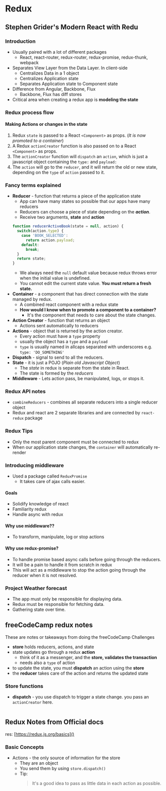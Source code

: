# Redux

## Stephen Grider's Modern React with Redu

### Introduction
* Usually paired with a lot of different packages
  * React, react-router, redux-router, redux-promise, redux-thunk, webpack
* Separates View Layer from the Data Layer. In client-side
  * Centralizes Data in a 1 object
  * Centralizes Application state
  * Separates Application state to Component state
* Difference from Angular, Backbone, Flux
  * Backbone, Flux has diff stores
* Critical area when creating a redux app is **modeling the state**

### Redux process flow
#### Making Actions or changes in the state
1. Redux `state` is passed to a React `<Component>` as props. (_It is now promoted to a container_)
2. A Redux `actionCreator` function is also passed on to a React `<Component>` as props.
3. The `actionCreator` function will `dispatch` an `action`, which is just a javascript object containing the `type:` and `payload:`
4. The `action` will go to the `reducer`, and it will return the old or new state, depending on the `type` of `action` passed to it.

### Fancy terms explained
* **Reducer** - function that returns a piece of the application state
  * App can have many states so possible that our apps have many reducers
  * Reducers can choose a piece of state depending on the _**action**_.
  * Receive two arguments, **state** and **action**
  ```javascript
  function reducerActiveBook(state = null, action) {
    switch(action.type) {
      case 'BOOK_SELECTED':
        return action.payload;
      default:
        break;
    }
    return state;
  }
  ```
  * We always need the `null` default value because redux throws error when the initial value is undefined.
  * You cannot edit the current state value. **You must return a fresh state.**
* **Container** - a component that has direct connection with the state managed by redux.
  * A combined react component with a redux state
  * **How would I know when to promote a component to a container?**
    * It's the component that needs to care about the state changes.
* **Action Creator** - function that returns an object
  * Actions sent automatically to reducers
* **Actions** - object that is returned by the action creator.
  * Every action must have a `type` property
  * usually the object has a `type` and a `payload`
  * `type` is usually named in allcaps separated with underscores e.g. `type: 'DO_SOMETHING'`
* **Dispatch** - signal to send to all the reducers.
* **State** - it is just a POJO (_Plain old Javascript Object_)
  * The _state_ in redux is separate from the state in React.
  * The state is formed by the _reducers_
* **Middleware** - Lets action pass, be manipulated, logs, or stops it.


### Redux API notes

* `combineReducers` - combines all separate reducers into a single reducer object
* Redux and react are 2 separate libraries and are connected by `react-redux` package

### Redux Tips
* Only the most parent component must be connected to redux
* When our application state changes, the `container` will automatically re-render

### Introducing middleware
* Used a package called `ReduxPromise`
  * It takes care of ajax calls easier.


#### Goals
* Solidify knowledge of react
* Familiarity redux
* Handle async with redux

#### Why use middleware??
* To transform, manipulate, log or stop actions

#### Why use redux-promise?
* To handle promise based async calls before going through the reducers.
* It will be a pain to handle it from scratch in redux
* This will act as a middleware to stop the action going through the reducer when it is not resolved.


### Project Weather forecast
* The app must only be responsible for displaying data.
* Redux must be responsible for fetching data.
* Gathering state over time.

## freeCodeCamp redux notes

These are notes or takeaways from doing the freeCodeCamp Challenges

* **store** holds reducers, actions, and state
* state updates go through a redux **action**
  * think of it as a messenger, and the **store, validates the transaction**
  * needs also a `type` of action
* to update the state, you must **dispatch** an action using the **store**
* the **reducer** takes care of the action and returns the updated state

### Store functions
* **dispatch** - you use dispatch to trigger a state change. you pass an `actionCreator` here.
  ```javascript
  
  ```


## Redux Notes from Official docs
res: [https://redux.js.org/basics]()

### Basic Concepts
* Actions - the only source of information for the store
  * They are an object
  * You send them by using `store.dispatch()`
  * Tip: 
    > It's a good idea to pass as little data in each action as possible.